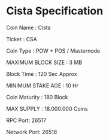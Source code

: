 # Cista Specification

Coin Name : Cista

Ticker : CSA

Coin Type : POW + POS / Masternode

MAXIMUM BLOCK SIZE : 3 MB

Block Time : 120 Sec Approx

MINIMUM STAKE AGE : 10 Hr

Coin Maturity : 180 Block

MAX SUPPLY :  18.000.000 Coins

RPC Port: 26517

Network Port: 26518
